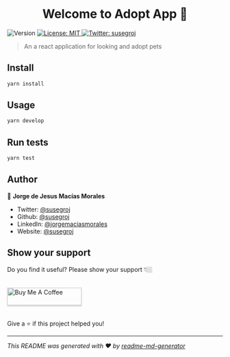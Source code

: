 <h1 align="center">Welcome to Adopt App 🐶</h1>
<p>
  <img alt="Version" src="https://img.shields.io/badge/version-0.0.1-blue.svg?cacheSeconds=2592000" />
  <a href="#" target="_blank">
    <img alt="License: MIT" src="https://img.shields.io/badge/License-MIT-yellow.svg" />
  </a>
  <a href="https://twitter.com/susegroj" target="_blank">
    <img alt="Twitter: susegroj" src="https://img.shields.io/twitter/follow/susegroj.svg?style=social" />
  </a>
</p>

> An a react application for looking and adopt pets

## Install

```sh
yarn install
```

## Usage

```sh
yarn develop
```

## Run tests

```sh
yarn test
```

## Author

👤 **Jorge de Jesus Macías Morales**

* Twitter: [@susegroj](https://twitter.com/susegroj)
* Github: [@susegroj](https://github.com/susegroj)
* LinkedIn: [@jorgemaciasmorales](https://linkedin.com/in/jorgemaciasmorales)
* Website: [@susegroj](https://github.com/susegroj/susegroj/blob/develop/README.md)


## Show your support
Do you find it useful? Please show your support 👇🏼   <br/>  
<a href="https://www.buymeacoffee.com/susegroj" target="_blank"><img src="https://www.buymeacoffee.com/assets/img/custom_images/orange_img.png" alt="Buy Me A Coffee" style="box-shadow: 0 3px 2px 0 rgba(190, 190, 190, 0.5) !important;
  box-shadow: 0 3px 2px 0 rgba(190, 190, 190, 0.5) !important;
  height: 41px !important;
  margin: 16px 0 !important;
  width: 174px !important;" ></a> <br/>  
Give a ⭐️ if this project helped you!  

***
_This README was generated with ❤️ by [readme-md-generator](https://github.com/kefranabg/readme-md-generator)_
